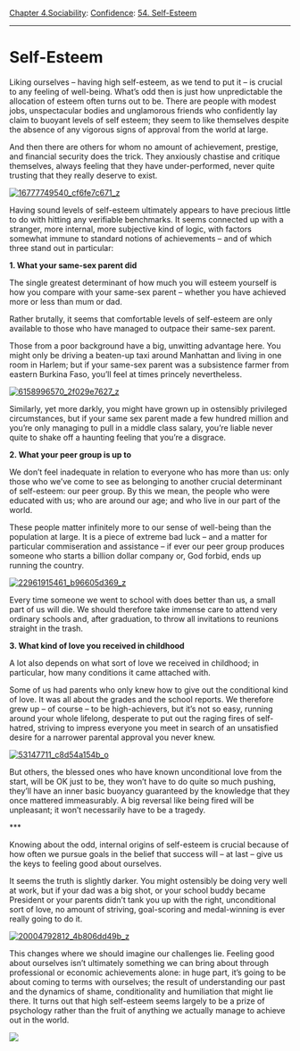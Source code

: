 [Chapter 4.Sociability](https://www.theschooloflife.com/thebookoflife/category/sociability/): [Confidence](https://www.theschooloflife.com/thebookoflife/category/sociability/confidence/): [54. Self-Esteem](https://www.theschooloflife.com/thebookoflife/self-esteem/)

* * *

# Self-Esteem

Liking ourselves – having high self-esteem, as we tend to put it – is crucial to any feeling of well-being. What’s odd then is just how unpredictable the allocation of esteem often turns out to be. There are people with modest jobs, unspectacular bodies and unglamorous friends who confidently lay claim to buoyant levels of self esteem; they seem to like themselves despite the absence of any vigorous signs of approval from the world at large.

And then there are others for whom no amount of achievement, prestige, and financial security does the trick. They anxiously chastise and critique themselves, always feeling that they have under-performed, never quite trusting that they really deserve to exist.

[![16777749540_cf6fe7c671_z](https://www.theschooloflife.com/thebookoflife/wp-content/uploads/2016/01/16777749540_cf6fe7c671_z.jpg)](http://www.thebookoflife.org/wp-content/uploads/2016/01/16777749540_cf6fe7c671_z.jpg)

Having sound levels of self-esteem ultimately appears to have precious little to do with hitting any verifiable benchmarks. It seems connected up with a stranger, more internal, more subjective kind of logic, with factors somewhat immune to standard notions of achievements – and of which three stand out in particular:

**1. What your same-sex parent did**

The single greatest determinant of how much you will esteem yourself is how you compare with your same-sex parent – whether you have achieved more or less than mum or dad.

Rather brutally, it seems that comfortable levels of self-esteem are only available to those who have managed to outpace their same-sex parent.

Those from a poor background have a big, unwitting advantage here. You might only be driving a beaten-up taxi around Manhattan and living in one room in Harlem; but if your same-sex parent was a subsistence farmer from eastern Burkina Faso, you’ll feel at times princely nevertheless.

[![6158996570_2f029e7627_z](https://www.theschooloflife.com/thebookoflife/wp-content/uploads/2016/01/6158996570_2f029e7627_z.jpg)](http://www.thebookoflife.org/wp-content/uploads/2016/01/6158996570_2f029e7627_z.jpg)

Similarly, yet more darkly, you might have grown up in ostensibly privileged circumstances, but if your same sex parent made a few hundred million and you’re only managing to pull in a middle class salary, you’re liable never quite to shake off a haunting feeling that you’re a disgrace.

**2. What your peer group is up to**

We don’t feel inadequate in relation to everyone who has more than us: only those who we’ve come to see as belonging to another crucial determinant of self-esteem: our peer group. By this we mean, the people who were educated with us; who are around our age; and who live in our part of the world.

These people matter infinitely more to our sense of well-being than the population at large. It is a piece of extreme bad luck – and a matter for particular commiseration and assistance – if ever our peer group produces someone who starts a billion dollar company or, God forbid, ends up running the country.

[![22961915461_b96605d369_z](https://www.theschooloflife.com/thebookoflife/wp-content/uploads/2016/01/22961915461_b96605d369_z.jpg)](http://www.thebookoflife.org/wp-content/uploads/2016/01/22961915461_b96605d369_z.jpg)

Every time someone we went to school with does better than us, a small part of us will die. We should therefore take immense care to attend very ordinary schools and, after graduation, to throw all invitations to reunions straight in the trash.

**3. What kind of love you received in childhood**

A lot also depends on what sort of love we received in childhood; in particular, how many conditions it came attached with.

Some of us had parents who only knew how to give out the conditional kind of love. It was all about the grades and the school reports. We therefore grew up – of course – to be high-achievers, but it’s not so easy, running around your whole lifelong, desperate to put out the raging fires of self-hatred, striving to impress everyone you meet in search of an unsatisfied desire for a narrower parental approval you never knew.

[![53147711_c8d54a154b_o](https://www.theschooloflife.com/thebookoflife/wp-content/uploads/2016/01/53147711_c8d54a154b_o.jpg)](http://www.thebookoflife.org/wp-content/uploads/2016/01/53147711_c8d54a154b_o.jpg)

But others, the blessed ones who have known unconditional love from the start, will be OK just to be, they won’t have to do quite so much pushing, they’ll have an inner basic buoyancy guaranteed by the knowledge that they once mattered immeasurably. A big reversal like being fired will be unpleasant; it won’t necessarily have to be a tragedy.

\*\*\*

Knowing about the odd, internal origins of self-esteem is crucial because of how often we pursue goals in the belief that success will – at last – give us the keys to feeling good about ourselves.

It seems the truth is slightly darker. You might ostensibly be doing very well at work, but if your dad was a big shot, or your school buddy became President or your parents didn’t tank you up with the right, unconditional sort of love, no amount of striving, goal-scoring and medal-winning is ever really going to do it.

[![20004792812_4b806dd49b_z](https://www.theschooloflife.com/thebookoflife/wp-content/uploads/2016/01/20004792812_4b806dd49b_z.jpg)](http://www.thebookoflife.org/wp-content/uploads/2016/01/20004792812_4b806dd49b_z.jpg)

This changes where we should imagine our challenges lie. Feeling good about ourselves isn’t ultimately something we can bring about through professional or economic achievements alone: in huge part, it’s going to be about coming to terms with ourselves; the result of understanding our past and the dynamics of shame, conditionality and humiliation that might lie there. It turns out that high self-esteem seems largely to be a prize of psychology rather than the fruit of anything we actually manage to achieve out in the world.

[![](https://img.youtube.com/vi/wC9S_fFMnaU/0.jpg)](https://www.youtube.com/embed/wC9S_fFMnaU '')
